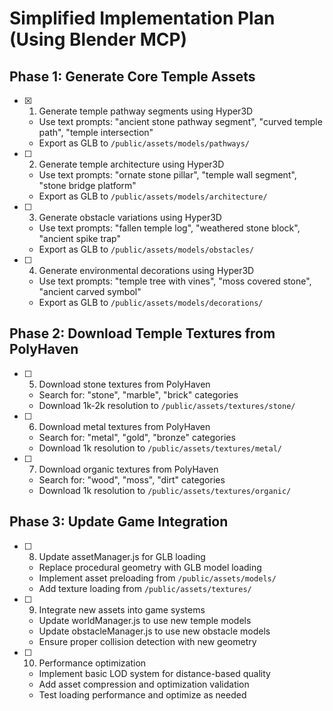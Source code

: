 # Simplified Implementation Plan (Using Blender MCP)

## Phase 1: Generate Core Temple Assets

- [x] 1. Generate temple pathway segments using Hyper3D
  - Use text prompts: "ancient stone pathway segment", "curved temple path", "temple intersection"
  - Export as GLB to `/public/assets/models/pathways/`

- [ ] 2. Generate temple architecture using Hyper3D
  - Use text prompts: "ornate stone pillar", "temple wall segment", "stone bridge platform"
  - Export as GLB to `/public/assets/models/architecture/`

- [ ] 3. Generate obstacle variations using Hyper3D
  - Use text prompts: "fallen temple log", "weathered stone block", "ancient spike trap"
  - Export as GLB to `/public/assets/models/obstacles/`

- [ ] 4. Generate environmental decorations using Hyper3D
  - Use text prompts: "temple tree with vines", "moss covered stone", "ancient carved symbol"
  - Export as GLB to `/public/assets/models/decorations/`

## Phase 2: Download Temple Textures from PolyHaven

- [ ] 5. Download stone textures from PolyHaven
  - Search for: "stone", "marble", "brick" categories
  - Download 1k-2k resolution to `/public/assets/textures/stone/`

- [ ] 6. Download metal textures from PolyHaven
  - Search for: "metal", "gold", "bronze" categories
  - Download 1k resolution to `/public/assets/textures/metal/`

- [ ] 7. Download organic textures from PolyHaven
  - Search for: "wood", "moss", "dirt" categories
  - Download 1k resolution to `/public/assets/textures/organic/`

## Phase 3: Update Game Integration

- [ ] 8. Update assetManager.js for GLB loading
  - Replace procedural geometry with GLB model loading
  - Implement asset preloading from `/public/assets/models/`
  - Add texture loading from `/public/assets/textures/`

- [ ] 9. Integrate new assets into game systems
  - Update worldManager.js to use new temple models
  - Update obstacleManager.js to use new obstacle models
  - Ensure proper collision detection with new geometry

- [ ] 10. Performance optimization
  - Implement basic LOD system for distance-based quality
  - Add asset compression and optimization validation
  - Test loading performance and optimize as needed
